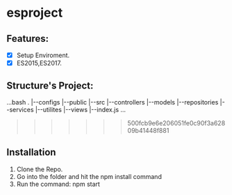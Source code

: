 # esproject

## Features:
- [x] Setup Enviroment.
- [x] ES2015,ES2017.

## Structure's Project:
...bash
.
|--configs
|--public
|--src
   |--controllers
   |--models
   |--repositories
   |--services
   |--utilites
|--views
|--index.js
...



>>>>>>> 500fcb9e6e206051fe0c90f3a62809b41448f881

## Installation
1. Clone the Repo.
2. Go into the folder and hit the npm install command
3. Run the command: npm start

